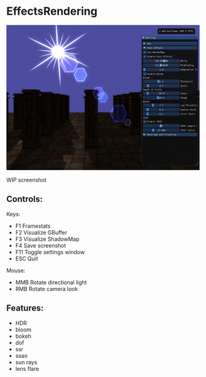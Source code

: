 # EffectsRendering

![EffectsRendering with DX11 .](EffectsRendering/screenshot.jpg)

WIP screenshot
## Controls:

Keys:
- F1 Framestats
- F2 Visualize GBuffer
- F3 Visualize ShadowMap
- F4 Save screenshot
- F11 Toggle settings window
- ESC Quit

Mouse:
- MMB Rotate directional light
- RMB Rotate camera look 

## Features:
- HDR 
- bloom 
- bokeh
- dof
- ssr
- ssao
- sun rays
- lens flare 
